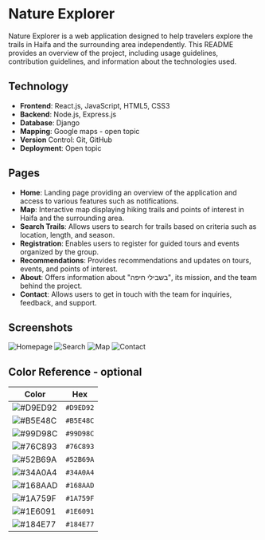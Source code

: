
# Nature Explorer

Nature Explorer is a web application designed to help travelers explore the trails in Haifa and the surrounding area independently. This README provides an overview of the project, including usage guidelines, contribution guidelines, and information about the technologies used.

## Technology

* **Frontend**: React.js, JavaScript, HTML5, CSS3
* **Backend**: Node.js, Express.js
* **Database**: Django
* **Mapping**: Google maps - open topic
* **Version** Control: Git, GitHub
* **Deployment**: Open topic

## Pages

* **Home**: Landing page providing an overview of the application and access to various features such as notifications.
* **Map**: Interactive map displaying hiking trails and points of interest in Haifa and the surrounding area.
* **Search Trails**: Allows users to search for trails based on criteria such as location, length, and season.
* **Registration**: Enables users to register for guided tours and events organized by the group.
* **Recommendations**: Provides recommendations and updates on tours, events, and points of interest.
* **About**: Offers information about "בשבילי חיפה", its mission, and the team behind the project.
* **Contact**: Allows users to get in touch with the team for inquiries, feedback, and support.

## Screenshots

![Homepage](screenshots/homepage.png)
![Search](screenshots/search.png)
![Map](screenshots/map.png)
![Contact](screenshots/contact.png)


## Color Reference - optional

| Color             | Hex                                                                |
| ----------------- | ------------------------------------------------------------------ |
| ![#D9ED92](https://via.placeholder.com/15/D9ED92/000000?text=+) | `#D9ED92`
| ![#B5E48C](https://via.placeholder.com/15/B5E48C/000000?text=+) |`#B5E48C`
| ![#99D98C](https://via.placeholder.com/15/99D98C/000000?text=+) |`#99D98C`
| ![#76C893](https://via.placeholder.com/15/76C893/000000?text=+) |`#76C893`
| ![#52B69A](https://via.placeholder.com/15/52B69A/000000?text=+) |`#52B69A`
| ![#34A0A4](https://via.placeholder.com/15/34A0A4/000000?text=+) |`#34A0A4`
| ![#168AAD](https://via.placeholder.com/15/168AAD/000000?text=+) |`#168AAD`
| ![#1A759F](https://via.placeholder.com/15/1A759F/000000?text=+) |`#1A759F`
| ![#1E6091](https://via.placeholder.com/15/1E6091/000000?text=+) |`#1E6091`
| ![#184E77](https://via.placeholder.com/15/184E77/000000?text=+) |`#184E77`

